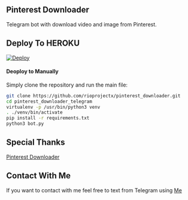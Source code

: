 ## Pinterest Downloader

Telegram bot with download video and image from Pinterest.


## Deploy To HEROKU

[![Deploy](https://www.herokucdn.com/deploy/button.svg)](https://heroku.com/deploy?template=https://github.com/noobALPHA/pinterest-downloader)

#### Deoploy to Manually
Simply clone the repository and run the main file:
```sh
git clone https://github.com/rioprojectx/pinterest_downloader.git
cd pinterest_downloader_telegram
virtualenv -p /usr/bin/python3 venv
. ./venv/bin/activate
pip install -r requirements.txt
python3 bot.py
```

## Special Thanks 

[Pinterest Downloader](https://github.com/kamronbek29/pinterst_downloader)


## Contact With Me 

If you want to contact with me feel free to text from Telegram using [Me](https://t.me/fckualot)

